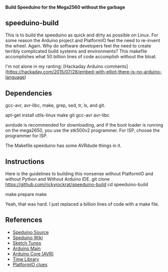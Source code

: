 #### Build Speeduino for the Mega2560 without the garbage

## speeduino-build
This is to build the speeduino as quick and dirty as possible on Linux. 
For some reason the Arduino project and PlatformIO feel the need to re-invent the wheel. Again.
Why do software developers feel the need to create terribly complicated build systems and environments?
This makefile accomplishes what 50 billion lines of code accomplish without the bloat.

I'm not alone in my ranting:
[Hackaday Arduino comments] (https://hackaday.com/2015/07/28/embed-with-elliot-there-is-no-arduino-language)

## Dependencies
gcc-avr, avr-libc, make, grep, sed, tr, ls, and git.

apt-get install utils-linux make git gcc-avr avr-libc

avrdude is recommended for downloading, and if the boot loader is running on the mega2650, 
you use the stk500v2 programmer. For ISP, choose the programmer for ISP.

The Makefile.speeduino has some AVRdude things in it.

## Instructions
Here is the guidelines to building this nonsense without PlatformIO and without Python and Without Arduino IDE.
  git clone https://github.com/rickyrockrat/speeduino-build
  cd speeduino-build

  make prepare
  make

Yeah, that was hard. I just replaced a billion lines of code with a make file.

## References
* [Speduino Source](https://github.com/noisymime/speeduino)
* [Speduino Wiki](https://wiki.speeduino.com)
* [Sketch Tunes](https://arduino.github.io/arduino-cli/0.21/sketch-build-process)
* [Arduino Main](https://github.com/arduino)
* [Arduino Core (AVR)](https://github.com/arduino/ArduinoCore-avr)
* [Time Library](https://github.com/PaulStoffregen/Time)
* [PlatformIO clues](https://github.com/platformio/platform-atmelavr/blob/develop/platform.json) 

